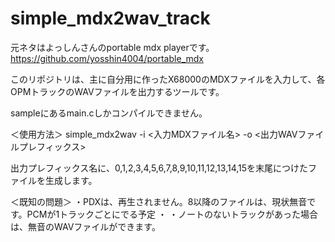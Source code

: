 # simple_mdx2wav_track

元ネタはよっしんさんのportable mdx playerです。
https://github.com/yosshin4004/portable_mdx

このリポジトリは、主に自分用に作ったX68000のMDXファイルを入力して、各OPMトラックのWAVファイルを出力するツールです。

sampleにあるmain.cしかコンパイルできません。

＜使用方法＞
simple_mdx2wav -i <入力MDXファイル名> -o <出力WAVファイルプレフィックス>

出力プレフィックス名に、0,1,2,3,4,5,6,7,8,9,10,11,12,13,14,15を末尾につけたファイルを生成します。

＜既知の問題＞
・PDXは、再生されません。8以降のファイルは、現状無音です。PCMが1トラックごとにでる予定
・
・ノートのないトラックがあった場合は、無音のWAVファイルができます。
